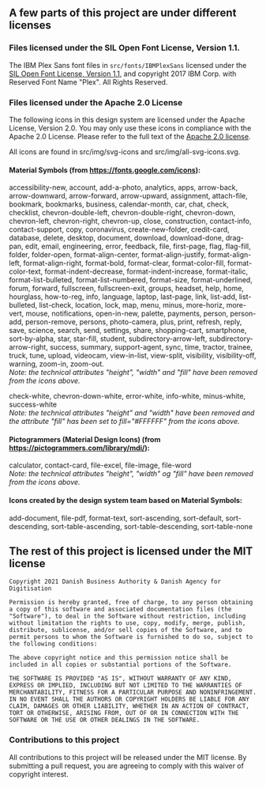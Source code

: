 ## A few parts of this project are under different licenses

### Files licensed under the SIL Open Font License, Version 1.1.

The IBM Plex Sans font files in `src/fonts/IBMPlexSans` licensed under the [SIL Open Font License, Version 1.1](https://openfontlicense.org/open-font-license-official-text/), and copyright 2017 IBM Corp. with Reserved Font Name "Plex". All Rights Reserved.

### Files licensed under the Apache 2.0 License

The following icons in this design system are licensed under the Apache License, Version 2.0. You may only use these icons in compliance with the Apache 2.0 License. Please refer to the full text of the [Apache 2.0 license](https://www.apache.org/licenses/LICENSE-2.0.txt).

All icons are found in src/img/svg-icons and src/img/all-svg-icons.svg.

#### Material Symbols (from https://fonts.google.com/icons):

accessibility-new, account, add-a-photo, analytics, apps, arrow-back, arrow-downward, arrow-forward, arrow-upward, assignment, attach-file, bookmark, bookmarks, business, calendar-month, car, chat, check, checklist, chevron-double-left, chevron-double-right, chevron-down, chevron-left, chevron-right, chevron-up, close, construction, contact-info, contact-support, copy, coronavirus, create-new-folder, credit-card, database, delete, desktop, document, download, download-done, drag-pan, edit, email, engineering, error, feedback, file, first-page, flag, flag-fill, folder, folder-open, format-align-center, format-align-justify, format-align-left, format-align-right, format-bold, format-clear, format-color-fill, format-color-text, format-indent-decrease, format-indent-increase, format-italic, format-list-bulleted, format-list-numbered, format-size, format-underlined, forum, forward, fullscreen, fullscreen-exit, groups, headset, help, home, hourglass, how-to-reg, info, language, laptop, last-page, link, list-add, list-bulleted, list-check, location, lock, map, menu, minus, more-horiz, more-vert, mouse, notifications, open-in-new, palette, payments, person, person-add, person-remove, persons, photo-camera, plus, print, refresh, reply, save, science, search, send, settings, share, shopping-cart, smartphone, sort-by-alpha, star, star-fill, student, subdirectory-arrow-left, subdirectory-arrow-right, success, summary, support-agent, sync, time, tractor, trainee, truck, tune, upload, videocam, view-in-list, view-split, visibility, visibility-off, warning, zoom-in, zoom-out.<br>_Note: the technical attributes "height", "width" and "fill" have been removed from the icons above._

check-white, chevron-down-white, error-white, info-white, minus-white, success-white<br>_Note: the technical attributes "height" and "width" have been removed and the attribute "fill" has been set to fill="#FFFFFF" from the icons above._

#### Pictogrammers (Material Design Icons) (from https://pictogrammers.com/library/mdi/):

calculator, contact-card, file-excel, file-image, file-word<br>_Note: the technical attributes "height", "width" og "fill" have been removed from the icons above._
 
#### Icons created by the design system team based on Material Symbols:

add-document, file-pdf, format-text, sort-ascending, sort-default, sort-descending, sort-table-ascending, sort-table-descending, sort-table-none

## The rest of this project is licensed under the MIT license

```
Copyright 2021 Danish Business Authority & Danish Agency for Digitisation

Permission is hereby granted, free of charge, to any person obtaining a copy of this software and associated documentation files (the "Software"), to deal in the Software without restriction, including without limitation the rights to use, copy, modify, merge, publish, distribute, sublicense, and/or sell copies of the Software, and to permit persons to whom the Software is furnished to do so, subject to the following conditions:

The above copyright notice and this permission notice shall be included in all copies or substantial portions of the Software.

THE SOFTWARE IS PROVIDED "AS IS", WITHOUT WARRANTY OF ANY KIND, EXPRESS OR IMPLIED, INCLUDING BUT NOT LIMITED TO THE WARRANTIES OF MERCHANTABILITY, FITNESS FOR A PARTICULAR PURPOSE AND NONINFRINGEMENT. IN NO EVENT SHALL THE AUTHORS OR COPYRIGHT HOLDERS BE LIABLE FOR ANY CLAIM, DAMAGES OR OTHER LIABILITY, WHETHER IN AN ACTION OF CONTRACT, TORT OR OTHERWISE, ARISING FROM, OUT OF OR IN CONNECTION WITH THE SOFTWARE OR THE USE OR OTHER DEALINGS IN THE SOFTWARE.
```

### Contributions to this project

All contributions to this project will be released under the MIT license. By submitting a pull request, you are agreeing to comply with this waiver of copyright interest.